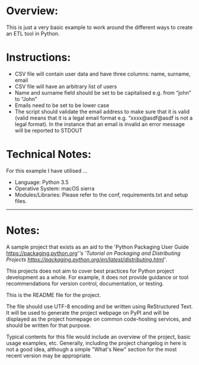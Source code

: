 # Overview:

This is just a very basic example to work around the different ways to create an ETL tool in Python.

# Instructions:

- CSV file will contain user data and have three columns: name, surname, email
- CSV file will have an arbitrary list of users
- Name and surname field should be set to be capitalised e.g. from “john” to “John”
- Emails need to be set to be lower case
- The script should validate the email address to make sure that it is valid (valid means that it is a legal email format e.g. “xxxx@asdf@asdf is not a legal format). In the instance that an email is invalid an error message will be reported to STDOUT

# Technical Notes:

For this example I have utilised ...

- Language: Python 3.5
- Operative System: macOS sierra
- Modules/Libraries: Please refer to the conf, requirements.txt and setup files.

----

# Notes:

A sample project that exists as an aid to the 'Python Packaging User Guide
<https://packaging.python.org>'_'s 'Tutorial on Packaging and Distributing
Projects <https://packaging.python.org/en/latest/distributing.html>'_.

This projects does not aim to cover best practices for Python project
development as a whole. For example, it does not provide guidance or tool
recommendations for version control, documentation, or testing.


This is the README file for the project.

The file should use UTF-8 encoding and be written using ReStructured Text. It
will be used to generate the project webpage on PyPI and will be displayed as
the project homepage on common code-hosting services, and should be written for
that purpose.

Typical contents for this file would include an overview of the project, basic
usage examples, etc. Generally, including the project changelog in here is not
a good idea, although a simple "What's New" section for the most recent version
may be appropriate.